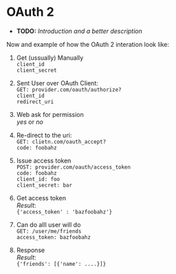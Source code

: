 OAuth 2
==========

* **TODO:** _Introduction and a better description_

Now and example of how the OAuth 2 interation look like:

1. Get (ussually) Manually  
 `client_id`  
 `client_secret`

1. Sent User over OAuth Client:  
`GET: provider.com/oauth/authorize?`  
`client_id`  
`redirect_uri`  

1. Web ask for permission  
   $yes$   or    $no$

1. Re-direct to the uri:  
`GET: clietn.com/oauth_accept?`  
`code: foobahz`

1. Issue access token  
`POST: provider.com/oauth/access_token`  
`code: foobahz`  
`client_id: foo`  
`client_secret: bar`  

1. Get access token  
$Result:$  
``` {'access_token' : 'bazfoobahz'} ```  

1. Can do alll user will do  
`GET: /user/me/friends`  
`access_token: bazfoobahz`  

1. Response  
$Result:$  
`{'friends': [{'name': ....}]}`

